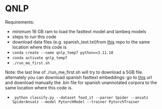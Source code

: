# QNLP
Requirements:
- minimum 16 GB ram to load the fasttext model and lambeq models
- steps to run this code
- download data files  (e.g. spanish_test.txt)from [this](https://github.com/bkeej/usp_qnlp/tree/main/qnlp-data)  repo to the same location where this code is
- `conda create --name qnlp_temp7 python==3.11.10`
- `conda activate qnlp_temp7` 
- `./run_me_first.sh`

Note: the last line of ./run_me_first.sh will try to download a 5GB file. alternately you can download spanish fasttext embeddings: go to [this](https://github.com/dccuchile/spanish-word-embeddings?tab=readme-ov-file#fasttext-embeddings-from-suc) url and download manually the .bin file for spanish unannotated corpora to the same location where this code is.

- ` python classify.py --dataset food_it --parser Spider --ansatz SpiderAnsatz --model PytorchModel --trainer PytorchTrainer`
